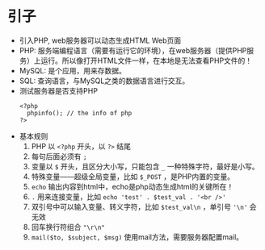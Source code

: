 # 引子

* 引入PHP, web服务器可以动态生成HTML Web页面
* PHP: 服务端编程语言（需要有运行它的环境），在web服务器（提供PHP服务）上运行。所以像打开HTML文件一样，在本地是无法查看PHP文件的！
* MySQL: 是个应用，用来存数据。
* SQL: 查询语言，与MySQL之类的数据语言进行交互。
* 测试服务器是否支持PHP
  ```
  <?php
    phpinfo(); // the info of php
  ?>
  ```
* 基本规则
  1. PHP 以 `<?php` 开头，以 `?>` 结尾
  2. 每句后面必须有 `;`
  3. 变量以 `$` 开头，且区分大小写，只能包含 `_` 一种特殊字符，最好是小写。
  4. 特殊变量——超级全局变量，比如 `$_POST` ，是PHP内置的变量。
  5. `echo` 输出内容到html中，echo是php动态生成html的关键所在！
  6. `.` 用来连接变量，比如 `echo 'test' . $test_val . '<br />'`
  7. 双引号中可以输入变量、转义字符，比如 `$test_val\n` ，单引号 `'\n'` 会无效
  8. 回车换行符组合 `"\r\n"`
  9. `mail($to, $subject, $msg)` 使用mail方法，需要服务器配置mail。
